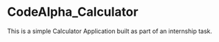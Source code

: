 # CodeAlpha_Calculator
This is a simple Calculator Application built as part of an internship task.
